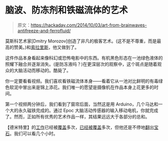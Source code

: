 # 脑波、防冻剂和铁磁流体的艺术

> 原文：<https://hackaday.com/2014/10/03/art-from-brainwaves-antifreeze-and-ferrofluid/>

莫斯科艺术家[Dmitry Morozov]创造了非凡的极客艺术。(这不是不尊重，而是最高的赞美。)和[索拉里斯](http://vtol.cc/filter/works/solaris)，他又做到了。

这件作品本身看起来像科幻或恐怖电影中的东西。有机黑色形态在一池绿色液体的照耀下融合并逐渐消失。(是防冻液吗？)在更深层次的观察中，这个斑点是随着观众的大脑活动而移动的。酷毙了。

你一定要看看视频。我们喜欢看铁磁流体本身——看着它从一池对比鲜明的有毒绿色软泥中冒出来是锦上添花。我们唯一的愿望是摄像机在作品本身上花更多的时间。

第一个视频两分钟后，我们看到了窗帘后面，当然这是用 Arduino，几个马达和一个大的永久磁铁完成的。通过 Epoc 大脑活动传感器的输入移动电机，你就完成了。然而，正如所有优秀的艺术作品一样，其结果远远大于各部分的总和。

【德米特里】的[工作](http://vtol.cc/filter/works)已经被[覆盖](http://hackaday.com/2014/09/04/levitating-speaker-plays-back-eerie-recordings/)多次，[已经被覆盖](http://hackaday.com/2013/08/13/just-swipe-your-card-and-enter-the-pin-what-could-go-wrong/)多次，但他还是不停地[翻](http://hackaday.com/2013/09/05/conus-mixes-media-math-and-mollusks/)出[宝石](http://hackaday.com/2013/10/24/old-fax-machine-shows-signs-of-life/)。我们可以看几个小时。